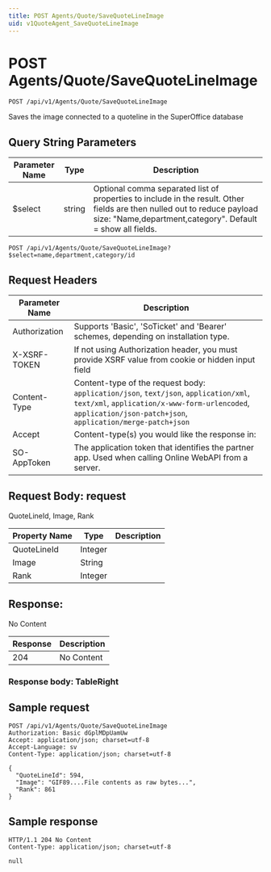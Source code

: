 ```yaml
---
title: POST Agents/Quote/SaveQuoteLineImage
uid: v1QuoteAgent_SaveQuoteLineImage
---
```


# POST Agents/Quote/SaveQuoteLineImage

```http
POST /api/v1/Agents/Quote/SaveQuoteLineImage
```

Saves the image connected to a quoteline in the SuperOffice database







## Query String Parameters

| Parameter Name | Type |  Description |
|----------------|------|--------------|
| $select | string |  Optional comma separated list of properties to include in the result. Other fields are then nulled out to reduce payload size: "Name,department,category". Default = show all fields. |

```http
POST /api/v1/Agents/Quote/SaveQuoteLineImage?$select=name,department,category/id
```


## Request Headers

| Parameter Name | Description |
|----------------|-------------|
| Authorization  | Supports 'Basic', 'SoTicket' and 'Bearer' schemes, depending on installation type. |
| X-XSRF-TOKEN   | If not using Authorization header, you must provide XSRF value from cookie or hidden input field |
| Content-Type | Content-type of the request body: `application/json`, `text/json`, `application/xml`, `text/xml`, `application/x-www-form-urlencoded`, `application/json-patch+json`, `application/merge-patch+json` |
| Accept         | Content-type(s) you would like the response in:  |
| SO-AppToken | The application token that identifies the partner app. Used when calling Online WebAPI from a server. |

## Request Body: request 

QuoteLineId, Image, Rank 

| Property Name | Type |  Description |
|----------------|------|--------------|
| QuoteLineId | Integer |  |
| Image | String |  |
| Rank | Integer |  |

## Response:

No Content

| Response | Description |
|----------------|-------------|
| 204 | No Content |

### Response body: TableRight


## Sample request

```http!
POST /api/v1/Agents/Quote/SaveQuoteLineImage
Authorization: Basic dGplMDpUamUw
Accept: application/json; charset=utf-8
Accept-Language: sv
Content-Type: application/json; charset=utf-8

{
  "QuoteLineId": 594,
  "Image": "GIF89....File contents as raw bytes...",
  "Rank": 861
}
```

## Sample response

```http_
HTTP/1.1 204 No Content
Content-Type: application/json; charset=utf-8

null
```